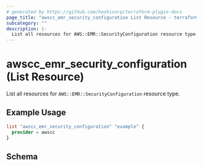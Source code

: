 ```yaml
---
# generated by https://github.com/hashicorp/terraform-plugin-docs
page_title: "awscc_emr_security_configuration List Resource - terraform-provider-awscc"
subcategory: ""
description: |-
  List all resources for AWS::EMR::SecurityConfiguration resource type.
---
```


# awscc_emr_security_configuration (List Resource)

List all resources for `AWS::EMR::SecurityConfiguration` resource type.

## Example Usage

```terraform
list "awscc_emr_security_configuration" "example" {
  provider = awscc
}
```

<!-- schema generated by tfplugindocs -->
## Schema

